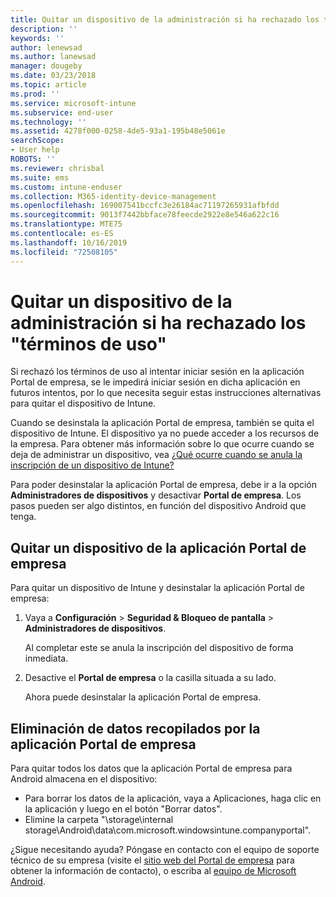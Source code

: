 ```yaml
---
title: Quitar un dispositivo de la administración si ha rechazado los términos de uso | Microsoft Docs
description: ''
keywords: ''
author: lenewsad
ms.author: lanewsad
manager: dougeby
ms.date: 03/23/2018
ms.topic: article
ms.prod: ''
ms.service: microsoft-intune
ms.subservice: end-user
ms.technology: ''
ms.assetid: 4278f000-0258-4de5-93a1-195b48e5061e
searchScope:
- User help
ROBOTS: ''
ms.reviewer: chrisbal
ms.suite: ems
ms.custom: intune-enduser
ms.collection: M365-identity-device-management
ms.openlocfilehash: 169007541bccfc3e26184ac71197265931afbfdd
ms.sourcegitcommit: 9013f7442bbface78feecde2922e8e546a622c16
ms.translationtype: MTE75
ms.contentlocale: es-ES
ms.lasthandoff: 10/16/2019
ms.locfileid: "72508105"
---
```

# <a name="remove-your-device-from-management-if-you-declined-terms-of-use"></a>Quitar un dispositivo de la administración si ha rechazado los "términos de uso"

Si rechazó los términos de uso al intentar iniciar sesión en la aplicación Portal de empresa, se le impedirá iniciar sesión en dicha aplicación en futuros intentos, por lo que necesita seguir estas instrucciones alternativas para quitar el dispositivo de Intune.

Cuando se desinstala la aplicación Portal de empresa, también se quita el dispositivo de Intune. El dispositivo ya no puede acceder a los recursos de la empresa. Para obtener más información sobre lo que ocurre cuando se deja de administrar un dispositivo, vea [¿Qué ocurre cuando se anula la inscripción de un dispositivo de Intune?](what-happens-if-you-unenroll-your-device-from-intune-android.md)

Para poder desinstalar la aplicación Portal de empresa, debe ir a la opción **Administradores de dispositivos** y desactivar **Portal de empresa**. Los pasos pueden ser algo distintos, en función del dispositivo Android que tenga.

## <a name="removing-the-device-from-the-company-portal-app"></a>Quitar un dispositivo de la aplicación Portal de empresa

Para quitar un dispositivo de Intune y desinstalar la aplicación Portal de empresa:

1. Vaya a **Configuración** &gt; **Seguridad &amp; Bloqueo de pantalla** &gt; **Administradores de dispositivos**.

    Al completar este se anula la inscripción del dispositivo de forma inmediata.

2. Desactive el **Portal de empresa** o la casilla situada a su lado.

    Ahora puede desinstalar la aplicación Portal de empresa.

## <a name="removing-data-collected-by-the-company-portal-app"></a>Eliminación de datos recopilados por la aplicación Portal de empresa

Para quitar todos los datos que la aplicación Portal de empresa para Android almacena en el dispositivo:

- Para borrar los datos de la aplicación, vaya a Aplicaciones, haga clic en la aplicación y luego en el botón "Borrar datos".
- Elimine la carpeta "\storage\internal storage\Android\data\com.microsoft.windowsintune.companyportal".


¿Sigue necesitando ayuda? Póngase en contacto con el equipo de soporte técnico de su empresa (visite el [sitio web del Portal de empresa](https://go.microsoft.com/fwlink/?linkid=2010980) para obtener la información de contacto), o escriba al <a href="mailto:wintunedroidfbk@microsoft.com?subject=I'm having unenrolling my Android device&body=Describe the issue you're experiencing here.">equipo de Microsoft Android</a>.
